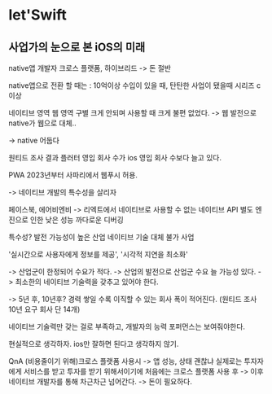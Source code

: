 # let'Swift

## 사업가의 눈으로 본 iOS의 미래
native앱 개발자 
크로스 플랫폼, 하이브리드 -> 돈 절반

native앱으로 전환 할 때는 : 10억이상 수입이 있을 때, 탄탄한 사업이 됐을때 시리즈 c이상

네이티브 영역 웹 영역 구별 크게 안되며 사용할 때 크게 불편 없었다.
-> 웹 발전으로 native가 웹으로 대체..

-> native 어둡다

원티드 조사 결과
플러터 영입 회사 수가 ios 영입 회사 수보다 늘고 있다.

PWA 
2023년부터 사파리에서 웹푸시 허용.

-> 네이티브 개발의 특수성을 살리자

페이스북, 에어비엔비 -> 리엑트에서 네이티브로 
사용할 수 없는  네이티브 API
별도 엔진으로 인한 낮은 성능 
까다로운 디버깅

특수성?
발전 가능성이 높은 산업
네이티브 기술 대체 불가 사업

'실시간으로 사용자에게 정보를 제공', '시각적 지연을 최소화'

-> 산업군이 한정되어 수요가 적다.
-> 산업의 발전으로 산업군 수요 늘 가능성 있다.
-> 최소한의 네이티브 기술력을 갖추고 있어야 한다.

-> 5년 후, 10년후?
경력 쌓일 수록 이직할 수 있는 회사 폭이 적어진다. (원티드 조사 10년 요구 회사 단 14개)

네이티브 기술력만 갖는 걸로 부족하고, 개발자의 능력 포퍼먼스는 보여줘야한다.

현실적으로 생각하자. ios만 잘하면 된다고 생각하지 않기.

QnA
(비용줄이기 위해)크로스 플랫폼 사용시 -> 앱 성능, 상태 괜찮냐
실제로는 투자자에게 서비스를 받고 투자를 받기 위해서이기에 처음에는 크로스 플랫폼 사용 후 -> 이후 네이티브 개발자를 통해 차근차근 넘어간다.
-> 돈이 필요하다.

